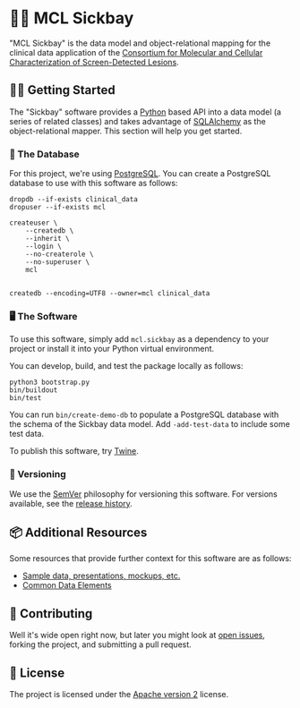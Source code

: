 # 👩‍⚕️ MCL Sickbay

"MCL Sickbay" is the data model and object-relational mapping for the clinical data application of the [Consortium for Molecular and Cellular Characterization of Screen-Detected Lesions](https://mcl.nci.nih.gov/).


## 🏃‍♀️ Getting Started

The "Sickbay" software provides a [Python](https://python.org/) based API into a data model (a series of related classes) and takes advantage of [SQLAlchemy](https://www.sqlalchemy.org/) as the object-relational mapper. This section will help you get started.


### 📀 The Database

For this project, we're using [PostgreSQL](https://www.postgresql.org). You can create a PostgreSQL database to use with this software as follows:

```console
dropdb --if-exists clinical_data
dropuser --if-exists mcl

createuser \
    --createdb \
    --inherit \
    --login \
    --no-createrole \
    --no-superuser \
    mcl


createdb --encoding=UTF8 --owner=mcl clinical_data
```


### 🖥 The Software

To use this software, simply add `mcl.sickbay` as a dependency to your project or install it into your Python virtual environment.

You can develop, build, and test the package locally as follows:

```console
python3 bootstrap.py
bin/buildout
bin/test
```

You can run `bin/create-demo-db` to populate a PostgreSQL database with the schema of the Sickbay data model. Add ``-add-test-data`` to include some test data.

To publish this software, try [Twine](https://twine.readthedocs.io/).


### 🔢 Versioning

We use the [SemVer](https://semver.org/) philosophy for versioning this software. For versions available, see the [release history](https://pypi.org/project/mcl.sickbay/#history).


## 📦 Additional Resources

Some resources that provide further context for this software are as follows:

-   [Sample data, presentations, mockups, etc.](https://drive.google.com/drive/folders/1oXqRl-Aw2TSF70D9sPJaW99F9hyPiFHY?usp=sharing)
-   [Common Data Elements](https://mcl.nci.nih.gov/resources/standards/mcl-cdes)


## 👥 Contributing

Well it's wide open right now, but later you might look at [open issues](https://github.com/MCLConsortium/mcl.sickbay/issues), forking the project, and submitting a pull request.


## 📃 License

The project is licensed under the [Apache version 2](LICENSE.txt) license.


